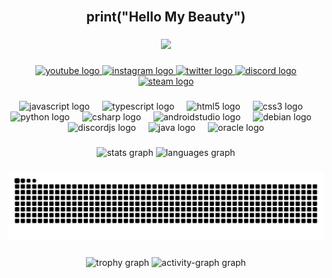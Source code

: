 <br clear="both">

<h2 align="center">print("Hello My Beauty")</h2>

###

<div align="center">
  <img src="https://visitor-badge.laobi.icu/badge?page_id=kessbrekker.kessbrekker&left_text=Profile%20Views"  />
</div>

###

<div align="center">
  <a href="https://www.youtube.com/@kessbrekker" target="_blank">
    <img src="https://img.shields.io/static/v1?message=Youtube&logo=youtube&label=&color=FF0000&logoColor=white&labelColor=&style=for-the-badge" height="35" alt="youtube logo"/>
  </a>
  <a href="https://www.instagram.com/schumisaid" target="_blank">
    <img src="https://img.shields.io/static/v1?message=Instagram&logo=instagram&label=&color=e12d72&logoColor=white&labelColor=&style=for-the-badge" height="35" alt="instagram logo"/>
  </a>
  <a href="https://x.com/SaidBasara" target="_blank">
    <img src="https://img.shields.io/static/v1?message=Twitter&logo=x&label=&color=000000&logoColor=white&labelColor=&style=for-the-badge" height="35" alt="twitter logo"/>
  </a>
  <a href="https://discord.gg/wSYFNjU79Y" target="_blank">
    <img src="https://img.shields.io/static/v1?message=Discord&logo=discord&label=&color=5662f6&logoColor=white&labelColor=&style=for-the-badge" height="35" alt="discord logo"/>
  </a>
  <a href="https://steamcommunity.com/id/kessbrekker/" target="_blank">
    <img src="https://img.shields.io/static/v1?message=Steam&logo=steam&label=&color=0c4475&logoColor=white&labelColor=&style=for-the-badge" height="35" alt="steam logo"/>
  </a>
</div>

###

<div align="center">
  <img src="https://cdn.jsdelivr.net/gh/devicons/devicon/icons/javascript/javascript-original.svg" height="30" alt="javascript logo"  />
  <img width="12" />
  <img src="https://cdn.jsdelivr.net/gh/devicons/devicon/icons/typescript/typescript-original.svg" height="30" alt="typescript logo"  />
  <img width="12" />
  <img src="https://cdn.jsdelivr.net/gh/devicons/devicon/icons/html5/html5-original.svg" height="30" alt="html5 logo"  />
  <img width="12" />
  <img src="https://cdn.jsdelivr.net/gh/devicons/devicon/icons/css3/css3-original.svg" height="30" alt="css3 logo"  />
  <img width="12" />
  <img src="https://cdn.jsdelivr.net/gh/devicons/devicon/icons/python/python-original.svg" height="30" alt="python logo"  />
  <img width="12" />
  <img src="https://cdn.jsdelivr.net/gh/devicons/devicon/icons/csharp/csharp-original.svg" height="30" alt="csharp logo"  />
  <img width="12" />
  <img src="https://cdn.jsdelivr.net/gh/devicons/devicon/icons/androidstudio/androidstudio-original.svg" height="30" alt="androidstudio logo"  />
  <img width="12" />
  <img src="https://cdn.jsdelivr.net/gh/devicons/devicon/icons/debian/debian-original.svg" height="30" alt="debian logo"  />
  <img width="12" />
  <img src="https://cdn.jsdelivr.net/gh/devicons/devicon/icons/discordjs/discordjs-plain.svg" height="30" alt="discordjs logo"  />
  <img width="12" />
  <img src="https://cdn.jsdelivr.net/gh/devicons/devicon/icons/java/java-original.svg" height="30" alt="java logo"  />
  <img width="12" />
  <img src="https://cdn.jsdelivr.net/gh/devicons/devicon/icons/oracle/oracle-original.svg" height="30" alt="oracle logo"  />
</div>

###
<div align="center">
  <img src="https://github-readme-stats.vercel.app/api?username=kessbrekker&hide_title=false&hide_rank=false&show_icons=true&include_all_commits=true&count_private=true&disable_animations=false&theme=gotham&locale=en&hide_border=false" height="145" alt="stats graph"  />
  <img src="https://github-readme-stats.vercel.app/api/top-langs?username=kessbrekker&locale=en&hide_title=false&layout=compact&card_width=320&langs_count=5&theme=gotham&hide_border=false" height="145" alt="languages graph"  />
</div>

###

<img src="https://raw.githubusercontent.com/kessbrekker/kessbrekker/output/snake.svg" alt="Snake animation" />

###

<div align="center">
  <img src="https://github-profile-trophy.vercel.app?username=kessbrekker&theme=darkhub&column=-1&row=1&margin-w=8&margin-h=8&no-bg=false&no-frame=false&order=4" height="150" alt="trophy graph"  />
  <img src="https://github-readme-activity-graph.vercel.app/graph?username=kessbrekker&radius=16&theme=github-dark&area=true&order=5" height="300" alt="activity-graph graph"  />
</div>

###
